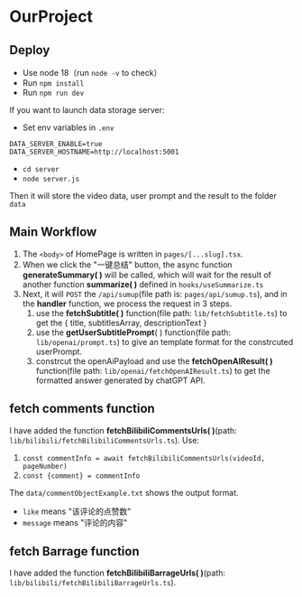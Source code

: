 # OurProject

## Deploy

- Use node 18（run `node -v` to check）
- Run `npm install`
- Run `npm run dev`

If you want to launch data storage server:

- Set env variables in `.env`

```
DATA_SERVER_ENABLE=true
DATA_SERVER_HOSTNAME=http://localhost:5001
```

- `cd server`
- `node server.js`

Then it will store the video data, user prompt and the result to the folder `data`

## Main Workflow

1. The `<body>` of HomePage is written in `pages/[...slug].tsx`.
2. When we click the "一键总结" button, the async function **generateSummary( )** will be called, which will wait for the result of another function **summarize( )** defined in `hooks/useSummarize.ts`
3. Next, it will `POST` the `/api/sumup`(file path is: `pages/api/sumup.ts`), and in the **handler** function, we process the request in 3 steps.
   1. use the **fetchSubtitle( )** function(file path: `lib/fetchSubtitle.ts`) to get the { title, subtitlesArray, descriptionText }
   2. use the **getUserSubtitlePrompt**( ) function(file path: `lib/openai/prompt.ts`) to give an template format for the constrcuted userPrompt.
   3. constrcut the openAiPayload and use the **fetchOpenAIResult( )** function(file path: `lib/openai/fetchOpenAIResult.ts`) to get the formatted answer generated by chatGPT API.

## fetch comments function

I have added the function **fetchBilibiliCommentsUrls( )**(path: `lib/bilibili/fetchBilibiliCommentsUrls.ts`). Use:

1. `const commentInfo = await fetchBilibiliCommentsUrls(videoId, pageNumber)`
2. `const {comment} = commentInfo`

The `data/commentObjectExample.txt` shows the output format.

- `like` means "该评论的点赞数"
- `message` means "评论的内容"

## fetch Barrage function

I have added the function **fetchBilibiliBarrageUrls( )**(path: `lib/bilibili/fetchBilibiliBarrageUrls.ts`). 
